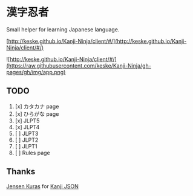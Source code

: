 # 漢字忍者

Small helper for learning Japanese language.

[http://keske.github.io/Kanji-Ninja/client/#/](http://keske.github.io/Kanji-Ninja/client/#/)

![http://keske.github.io/Kanji-Ninja/client/#/](https://raw.githubusercontent.com/keske/Kanji-Ninja/gh-pages/gh/img/app.png)

## TODO
1. [x] カタカナ page
2. [x] ひらがな page
3. [x] JLPT5
4. [x] JLPT4
5. [ ] JLPT3
6. [ ] JLPT2
7. [ ] JLPT1
8. [ ] Rules page

## Thanks
[Jensen Kuras](http://keske.github.io/Kanji-Ninja/client/#/) for [Kanji JSON](http://keske.github.io/Kanji-Ninja/client/#/)